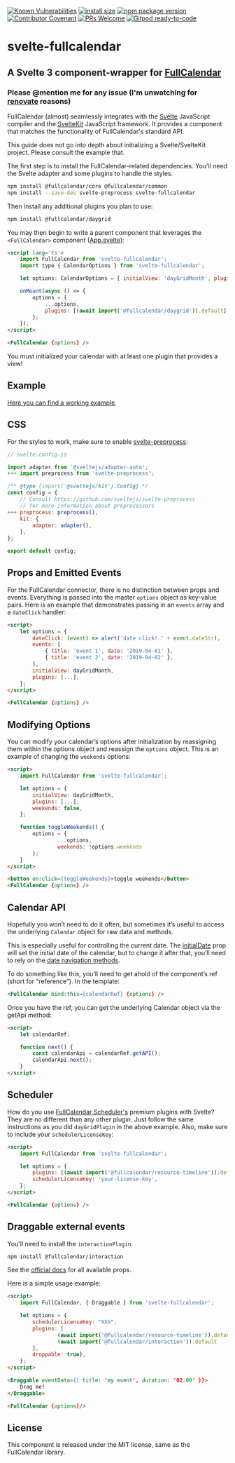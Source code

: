 [![Known Vulnerabilities](https://snyk.io/test/github/YogliB/svelte-fullcalendar/badge.svg)](https://snyk.io/test/github/YogliB/svelte-fullcalendar)
[![install size](https://badgen.net/packagephobia/install/svelte-fullcalendar)](https://packagephobia.now.sh/result?p=svelte-fullcalendar)
[![npm package version](https://badgen.net/npm/v/svelte-fullcalendar)](https://npm.im/svelte-fullcalendar)
[![Contributor Covenant](https://img.shields.io/badge/Contributor%20Covenant-v1.4%20adopted-ff69b4.svg)](code-of-conduct.md)
[![PRs Welcome](https://img.shields.io/badge/PRs-welcome-brightgreen.svg)](http://makeapullrequest.com)
[![Gitpod ready-to-code](https://img.shields.io/badge/Gitpod-ready--to--code-blue?logo=gitpod)](https://gitpod.io/#https://github.com/YogliB/svelte-fullcalendar)

# svelte-fullcalendar

## A Svelte 3 component-wrapper for [FullCalendar](https://fullcalendar.io)

### Please @mention me for any issue (I'm unwatching for [renovate](https://renovatebot.com) reasons)

FullCalendar (almost) seamlessly integrates with the [Svelte](https://svelte.dev) JavaScript compiler and the [SvelteKit](https://kit.svelte.dev/) JavaScript framework. It provides a component that matches the functionality of FullCalendar's standard API.

This guide does not go into depth about initializing a Svelte/SvelteKit project. Please consult the example that.

The first step is to install the FullCalendar-related dependencies. You'll need the Svelte adapter and some plugins to handle the styles.

```bash
npm install @fullcalendar/core @fullcalendar/common
npm install --save-dev svelte-preprocess svelte-fullcalendar
```

Then install any additional plugins you plan to use:

```bash
npm install @fullcalendar/daygrid
```

You may then begin to write a parent component that leverages the `<FullCalendar>` component ([App.svelte](https://github.com/YogliB/svelte-fullcalendar/blob/master/examples/kit/src/routes/index.svelte)):

```html
<script lang='ts'>
	import FullCalendar from 'svelte-fullcalendar';
	import type { CalendarOptions } from 'svelte-fullcalendar';

	let options: CalendarOptions = { initialView: 'dayGridMonth', plugins: [] };

	onMount(async () => {
		options = {
			...options,
			plugins: [(await import('@fullcalendar/daygrid')).default], // for server-side rendering
		};
	});
</script>

<FullCalendar {options} />
```

You must initialized your calendar with at least one plugin that provides a view!

## Example

[Here you can find a working example](https://github.com/YogliB/svelte-fullcalendar/tree/master/examples/kit).

## CSS

For the styles to work, make sure to enable [svelte-preprocess](https://github.com/sveltejs/svelte-preprocess):

```javascript
// svelte.config.js

import adapter from '@sveltejs/adapter-auto';
+++ import preprocess from 'svelte-preprocess';

/** @type {import('@sveltejs/kit').Config} */
const config = {
	// Consult https://github.com/sveltejs/svelte-preprocess
	// for more information about preprocessors
+++	preprocess: preprocess(),
	kit: {
		adapter: adapter(),
	},
};

export default config;

```

## Props and Emitted Events

For the FullCalendar connector, there is no distinction between props and events. Everything is passed into the master `options` object as key-value pairs. Here is an example that demonstrates passing in an `events` array and a `dateClick` handler:

```html
<script>
	let options = {
		dateClick: (event) => alert('date click! ' + event.dateStr),
		events: [
			{ title: 'event 1', date: '2019-04-01' },
			{ title: 'event 2', date: '2019-04-02' },
		],
		initialView: dayGridMonth,
		plugins: [...],
	};
</script>

<FullCalendar {options} />
```

## Modifying Options

You can modify your calendar’s options after initialization by reassigning them within the options object and reassign the `options` object. This is an example of changing the `weekends` options:

```html
<script>
	import FullCalendar from 'svelte-fullcalendar';

	let options = {
		initialView: dayGridMonth,
		plugins: [...],
		weekends: false,
	};

	function toggleWeekends() {
		options = { 
				...options,
				weekends: !options.weekends
		};
	}
</script>

<button on:click={toggleWeekends}>toggle weekends</button>
<FullCalendar {options} />
```

## Calendar API

Hopefully you won’t need to do it often, but sometimes it’s useful to access the underlying `Calendar` object for raw data and methods.

This is especially useful for controlling the current date. The [initialDate](https://fullcalendar.io/docs/initialDate) prop will set the initial date of the calendar, but to change it after that, you’ll need to rely on the [date navigation methods](https://fullcalendar.io/docs/date-navigation).

To do something like this, you’ll need to get ahold of the component’s ref (short for “reference”). In the template:

```html
<FullCalendar bind:this={calendarRef} {options} />
```

Once you have the ref, you can get the underlying Calendar object via the getApi method:

```html
<script>
	let calendarRef;

	function next() {
		const calendarApi = calendarRef.getAPI();
		calendarApi.next();
	}
</script>
```

## Scheduler

How do you use [FullCalendar Scheduler's](https://fullcalendar.io/docs/premium) premium plugins with Svelte? They are no different than any other plugin. Just follow the same instructions as you did `dayGridPlugin` in the above example. Also, make sure to include your `schedulerLicenseKey`:

```html
<script>
	import FullCalendar from 'svelte-fullcalendar';

	let options = {
		plugins: [(await import('@fullcalendar/resource-timeline')).default],
		schedulerLicenseKey: 'your-license-key',
	};
</script>

<FullCalendar {options} />
```

## Draggable external events

You'll need to install the `interactionPlugin`:

```bash
npm install @fullcalendar/interaction
```

See the [official docs](https://fullcalendar.io/docs/external-dragging) for all available props.

Here is a simple usage example:

```html
<script>
	import FullCalendar, { Draggable } from 'svelte-fullcalendar';

	let options = {
		schedulerLicenseKey: "XXX",
		plugins: [
				(await import('@fullcalendar/resource-timeline')).default,
				(await import('@fullcalendar/interaction')).default
		],
		droppable: true},
	};
</script>

<Draggable eventData={{ title: 'my event', duration: '02:00' }}>
	Drag me!
</Draggable>

<FullCalendar {options}/>
```

## License

This component is released under the MIT license, same as the FullCalendar library.
